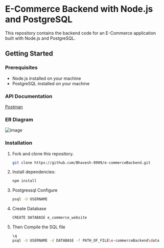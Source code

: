 # E-Commerce Backend with Node.js and PostgreSQL

This repository contains the backend code for an E-Commerce application built with Node.js and PostgreSQL.

## Getting Started

### Prerequisites

- Node.js installed on your machine
- PostgreSQL installed on your machine

### API Documentation
[Postman](https://www.postman.com/lunar-shadow-927607/workspace/e-commerce/collection/32203227-57214f36-dd15-42f2-8e38-9dc5a7559457?action=share&source=copy-link&creator=32203227)

### ER Diagram
![image](https://github.com/Bhavesh-0909/e-commerceBackend/assets/133791708/750ebb8c-4e7a-474c-a2cc-3b4d4ffa7be1)

### Installation

1. Fork and clone this repository.
   ```bash
   git clone https://github.com/Bhavesh-0909/e-commerceBackend.git
   
2. Install dependencies:
   ```bash
   npm install
3. Postgressql Configure
   ```bash
   psql -U USERNAME
4. Create Database
   ```bash
   CREATE DATABASE e_commerce_website
5. Then Compile the SQL file
   ```bash
   \q
   psql -U USERNAME -d DATABASE -f PATH_OF_FILE\e-commerceBackend\database\database.sql


